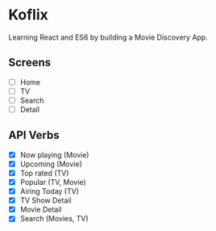 # Koflix

Learning React and ES6 by building a Movie Discovery App.

## Screens

- [ ] Home
- [ ] TV
- [ ] Search
- [ ] Detail

## API Verbs

- [x] Now playing (Movie)
- [x] Upcoming (Movie)
- [x] Top rated (TV)
- [x] Popular (TV, Movie)
- [x] Airing Today (TV)
- [x] TV Show Detail
- [x] Movie Detail
- [x] Search (Movies, TV)